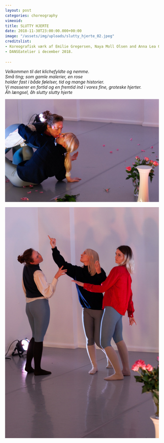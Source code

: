 ```yaml
---
layout: post
categories: choreography
vimeoid: 
title: SLUTTY HJERTE
date: 2018-11-30T23:00:00.000+00:00
image: "/assets/img/uploads/slutty_hjerte_02.jpeg"
creditslist:
- Koreografisk værk af Emilie Gregersen, Naya Moll Olsen and Anna Lea Ourø
- DANSEatelier i december 2018. 

---
```

_Velkommen til det klichefyldte og nemme._  
 _Små ting; som gamle malerier, en rose_  
 _holder fast i både følelser, tid og mange historier.  
 Vi masserer en fortid og en fremtid ind i vores fine, groteske hjerter.  
 Åh længsel, åh slutty slutty hjerte_

![](/assets/img/uploads/slutty_hjerte_01.jpeg)

![](/assets/img/uploads/slutty_hjerte_04.jpeg)